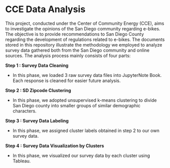 # CCE Data Analysis
 This project, conducted under the Center of Community Energy (CCE), aims to investigate the opinions of the San Diego community regarding e-bikes. The objective is to provide recommendations to San Diego County regarding the development of regulations related to e-bikes.
 The documents stored in this repository illustrate the methodology we employed to analyze survey data gathered both from the San Diego community and online sources. The analysis process mainly consists of four parts:
 
 __Step 1 : Survey Data Cleaning__
 - In this phase, we loaded 3 raw survey data files into JupyterNote Book. Each response is cleaned for easier future analysis.

 __Step 2 : SD Zipcode Clustering__
 - In this phase, we adopted unsupervised k-means clustering to divide San Diego county into smaller groups of similar demographic characters.
 
 __Step 3 : Survey Data Labeling__
 - In this phase, we assigned cluster labels obtained in step 2 to our own survey data.
 
 __Step 4 : Survey Data Visualization by Clusters__
 - In this phase, we visualized our survey data by each cluster using Tableau.
